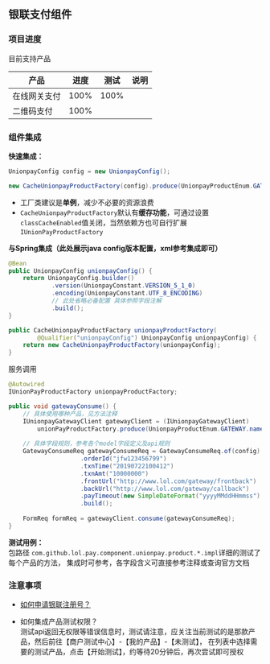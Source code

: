 ## 银联支付组件

### 项目进度

目前支持产品

|产品|进度|测试|说明|
|----|----|----|----|
|在线网关支付|100%|100%||
|二维码支付|100%|||

### 组件集成

**快速集成：**
```java
UnionpayConfig config = new UnionpayConfig();

new CacheUnionpayProductFactory(config).produce(UnionpayProductEnum.GATEWAY.name())
```

- 工厂类建议是**单例**，减少不必要的资源浪费
- `CacheUnionpayProductFactory`默认有**缓存功能**，可通过设置`classCacheEnabled`值关闭，当然依赖方也可自行扩展`IUnionPayProductFactory`

**与Spring集成（此处展示java config版本配置，xml参考集成即可）**
```java
@Bean
public UnionpayConfig unionpayConfig() {
    return UnionpayConfig.builder()
            .version(UnionpayConstant.VERSION_5_1_0)
            .encoding(UnionpayConstant.UTF_8_ENCODING)
            // 此处省略必备配置 具体参照字段注解
            .build();
}

public CacheUnionpayProductFactory unionpayProductFactory(
        @Qualifier("unionpayConfig") UnionpayConfig unionpayConfig) {
    return new CacheUnionpayProductFactory(unionpayConfig);
}
```

服务调用
```java
@Autowired
IUnionPayProductFactory unionpayProductFactory;

public void gatewayConsume() {
    // 具体使用哪种产品，见方法注释
    IUnionpayGatewayClient gatewayClient = (IUnionpayGatewayClient) 
        unionPayProductFactory.produce(UnionpayProductEnum.GATEWAY.name());
    
    // 具体字段规则，参考各个model字段定义及api规则
    GatewayConsumeReq gatewayConsumeReq = GatewayConsumeReq.of(config)
                    .orderId("jfw123456799")
                    .txnTime("20190722100412")
                    .txnAmt("10000000")
                    .frontUrl("http://www.lol.com/gateway/frontback")
                    .backUrl("http://www.lol.com/gateway/callback")
                    .payTimeout(new SimpleDateFormat("yyyyMMddHHmmss").format(new Date().getTime() + 15 * 60 * 1000))
                    .build();
    
    FormReq formReq = gatewayClient.consume(gatewayConsumeReq);
}
```


**测试用例：**  
包路径 `com.github.lol.pay.component.unionpay.product.*.impl`详细的测试了每个产品的方法，
集成时可参考，各字段含义可直接参考注释或查询官方文档

### 注意事项
- [如何申请银联注册号？](../../doc/支付/银联-测试账号申请.md)

- 如何集成产品测试权限？  
测试api返回无权限等错误信息时，测试请注意，应关注当前测试的是那款产品，然后前往【商户测试中心】-【我的产品】-【未测试】，
在列表中选择需要的测试产品，点击【开始测试】，约等待20分钟后，再次尝试即可授权